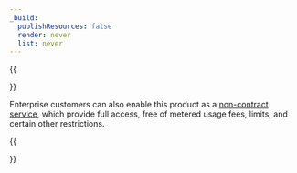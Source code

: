 ```yaml
---
_build:
  publishResources: false
  render: never
  list: never
---
```


{{<Aside type="note">}}

Enterprise customers can also enable this product as a [non-contract service](/fundamentals/account-and-billing/non-contract-products/), which provide full access, free of metered usage fees, limits, and certain other restrictions.

{{</Aside>}}